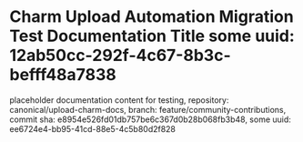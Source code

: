 # Charm Upload Automation Migration Test Documentation Title some uuid: 12ab50cc-292f-4c67-8b3c-befff48a7838
 placeholder documentation content for testing,  repository: canonical/upload-charm-docs,  branch: feature/community-contributions,  commit sha: e8954e526fd01db757be6c367d0b28b068fb3b48,  some uuid: ee6724e4-bb95-41cd-88e5-4c5b80d2f828
